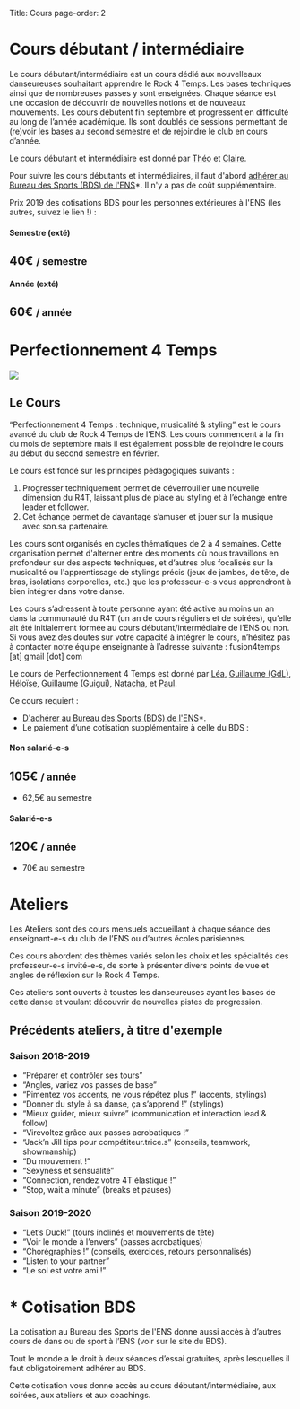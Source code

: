 Title: Cours
page-order: 2

# Cours débutant / intermédiaire

Le cours débutant/intermédiaire est un cours dédié aux nouvelleaux danseureuses souhaitant apprendre le Rock 4 Temps. 
Les bases techniques ainsi que de nombreuses passes y sont enseignées. 
Chaque séance est une occasion de découvrir de nouvelles notions et de nouveaux mouvements. Les cours débutent fin septembre et progressent en difficulté au long de l’année académique. Ils sont doublés de sessions permettant de (re)voir les bases au second semestre et de rejoindre le club en cours d’année. 

Le cours débutant et intermédiaire est donné par [Théo](/theo.html) et [Claire](/claire.html).

Pour suivre les cours débutants et intermédiaires, il faut d'abord 
[adhérer au Bureau des Sports (BDS) de l'ENS](https://www.bds.ens.fr/infos-pratiques/tarifs/)*. 
Il n'y a pas de coût supplémentaire.

Prix 2019 des cotisations BDS pour les personnes extérieures à l'ENS (les autres, suivez le lien !) :


<div class="row">
  <div class="col-sm-6">
  <div class="card-deck mb-3 text-center">
    <div class="card">
      <div class="card-header">
        <h4 class="my-0 font-weight-normal">Semestre (exté)</h4>
      </div>
      <div class="card-body">
        <h2 class="card-title pricing-card-title">40€ <small class="text-muted">/ semestre</small></h2>
      </div>
    </div>
    </div>
  </div>
  
  <div class="col-sm-6">
  <div class="card-deck mb-3 text-center">
    <div class="card">
      <div class="card-header">
        <h4 class="my-0 font-weight-normal">Année (exté)</h4>
      </div>
      <div class="card-body">
        <h2 class="card-title pricing-card-title">60€ <small class="text-muted">/ année</small></h2>
      </div>
    </div>
    </div>
  </div>
</div>


# Perfectionnement 4 Temps

![](/images/perf4temps.jpg)

## Le Cours


“Perfectionnement 4 Temps : technique, musicalité & styling” est le cours avancé du club de Rock 4 Temps de l’ENS. Les cours commencent à la fin du mois de septembre mais il est également possible de rejoindre le cours au début du second semestre en février. 

Le cours est fondé  sur les principes pédagogiques suivants : 

1. Progresser techniquement permet de déverrouiller une nouvelle dimension du R4T, laissant plus de place au styling et à l’échange entre leader et follower. 
2. Cet échange permet de davantage s’amuser et jouer sur la musique avec son.sa partenaire. 
    
Les cours sont organisés en cycles thématiques de 2 à 4 semaines. Cette organisation permet d'alterner entre des moments où nous travaillons en profondeur sur des aspects techniques, et d’autres plus focalisés sur la musicalité ou l'apprentissage de stylings précis (jeux de jambes, de tête, de bras, isolations corporelles, etc.) que les professeur-e-s vous apprendront à bien intégrer dans votre danse. 

Les cours s’adressent à toute personne ayant été active au moins un an dans la communauté du R4T (un an de cours réguliers et de soirées), qu’elle ait été initialement formée au cours débutant/intermédiaire de l’ENS ou non. Si vous avez des doutes sur votre capacité à intégrer le cours, n’hésitez pas à contacter notre équipe enseignante à l’adresse suivante : fusion4temps [at] gmail [dot] com

    
Le cours de Perfectionnement 4 Temps est donné par [Léa](/lea.html), 
[Guillaume (GdL)](/gdl.html), 
[Héloïse](/heloise.html),
[Guillaume (Guigui)](/guigui.html),
[Natacha](/natacha.html), et
[Paul](/pbk.html).

Ce cours requiert :

 * [D'adhérer au Bureau des Sports (BDS) de l'ENS](https://www.bds.ens.fr/infos-pratiques/tarifs/)*. 
 * Le paiement d’une cotisation supplémentaire à celle du BDS :

<div class="row">
  <div class="col-sm-6">
  <div class="card-deck mb-3 text-center">
    <div class="card">
      <div class="card-header">
        <h4 class="my-0 font-weight-normal">Non salarié-e-s</h4>
      </div>
      <div class="card-body">
        <h2 class="card-title pricing-card-title">105€ <small class="text-muted">/ année</small></h2>
        <ul class="list-unstyled mt-3 mb-4">
          <li>62,5€ au semestre </li>
        </ul>
      </div>
    </div>
    </div>
  </div>
  
  <div class="col-sm-6">
  <div class="card-deck mb-3 text-center">
    <div class="card">
      <div class="card-header">
        <h4 class="my-0 font-weight-normal">Salarié-e-s</h4>
      </div>
      <div class="card-body">
        <h2 class="card-title pricing-card-title">120€ <small class="text-muted">/ année</small></h2>
        <ul class="list-unstyled mt-3 mb-4">
          <li>70€ au semestre </li>
        </ul>
      </div>
    </div>
    </div>
  </div>
</div>

<!---
<center>
<button type="button" class="btn btn-lg btn-block btn-primary">
<link href="/contact.html">
Contacter le club
</link>
</button>
</center>
-->

# Ateliers

Les Ateliers sont des cours mensuels accueillant à chaque séance des enseignant-e-s du club de l’ENS ou d’autres écoles parisiennes. 

Ces cours abordent des thèmes variés selon les choix et les spécialités des professeur-e-s invité-e-s, de sorte à présenter divers points de vue et angles de réflexion sur le Rock 4 Temps. 

Ces ateliers sont ouverts à toustes les danseureuses ayant les bases de cette danse et voulant découvrir de nouvelles pistes de progression.

## Précédents ateliers, à titre d'exemple

### Saison 2018-2019

- “Préparer et contrôler ses tours”
- “Angles, variez vos passes de base”
- “Pimentez vos accents, ne vous répétez plus !” (accents, stylings)
- “Donner du style à sa danse, ça s’apprend !” (stylings)
- “Mieux guider, mieux suivre” (communication et interaction lead & follow)
- “Virevoltez grâce aux passes acrobatiques !”
- “Jack’n Jill tips pour compétiteur.trice.s” (conseils, teamwork, showmanship)
- “Du mouvement !” 
- “Sexyness et sensualité” 
- “Connection, rendez votre 4T élastique !”
- “Stop, wait a minute” (breaks et pauses)

### Saison 2019-2020

- “Let’s Duck!” (tours inclinés et mouvements de tête)
- “Voir le monde à l’envers” (passes acrobatiques)
- “Chorégraphies !” (conseils, exercices, retours personnalisés)
- “Listen to your partner”
- “Le sol est votre ami !”

# * Cotisation BDS

La cotisation au Bureau des Sports de l'ENS donne aussi accès à d’autres cours de dans ou de sport à l’ENS (voir sur le site du BDS).

Tout le monde a le droit à deux séances d’essai gratuites, après lesquelles il faut obligatoirement adhérer au BDS. 

Cette cotisation vous donne accès au cours débutant/intermédiaire, aux soirées, aux ateliers et aux coachings.

